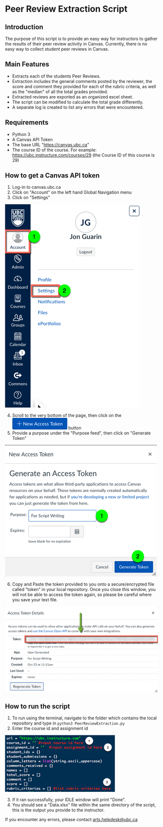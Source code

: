 # Peer Review Extraction Script

## Introduction

The purpose of this script is to provide an easy way for instructors to gather the results of their peer review activity in Canvas. Currently, there is no easy way to collect student peer reviews in Canvas.

## Main Features
- Extracts each of the students Peer Reviews.
- Extraction includes the general comments posted by the reviewer, the score and comment they provided for each of the rubric criteria, as well as the "median" of all the total grades provided.
- Extracted reviews are exported as an organized excel sheet.
- The script can be modified to calculate the total grade differently.
- A separate log is created to list any errors that were encountered.

## Requirements
- Python 3
- A Canvas API Token 
- The base URL "https://canvas.ubc.ca"
- The course ID of the course. For example: https://ubc.instructure.com/courses/29 (the Course ID of this course is 29)

## How to get a Canvas API token
1. Log-in to canvas.ubc.ca
2. Click on "Account" on the left hand Global Navigation menu
3. Click on "Settings" 

![settings](https://github.com/jguarin16/screenshots/blob/master/account_settings.png)

4. Scroll to the very bottom of the page, then click on the ![new_access_token](https://github.com/jguarin16/screenshots/blob/master/access_token_button.png) button
5. Provide a purpose under the "Purpose feed", then click on "Generate Token"

![access-token-window](https://github.com/jguarin16/screenshots/blob/master/access_token_window.png)

6. Copy and Paste the token provided to you onto a secure/encrypted file called "token" in your local repository. Once you close this window, you will not be able to access the token again, so please be careful where you save your text file.

![access-token-details](https://github.com/jguarin16/screenshots/blob/master/save_token.png)

## How to run the script
1. To run using the terminal, navigate to the folder which contains the local repository and type in `python3 PeerReviewExtraction.py`
2. Enter the course id and assignment id

![peer_review_extraction](https://github.com/jguarin16/screenshots/blob/master/peer_review_extraction.png)

3. If it ran successfully, your IDLE window will print "Done".
4. You should see a "Data.xlsx" file within the same directory of the script, this is the output you provide to the instructor. 

If you encounter any errors, please contact arts.helpdesk@ubc.ca


